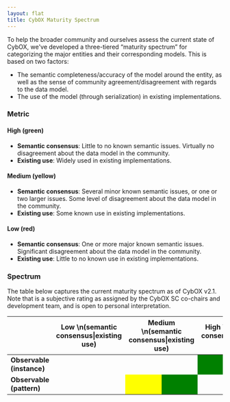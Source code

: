 ```yaml
---
layout: flat
title: CybOX Maturity Spectrum
---
```


To help the broader community and ourselves assess the current state of CybOX, we've developed a three-tiered “maturity spectrum” for categorizing the major entities and their corresponding models. This is based on two factors:

* The semantic completeness/accuracy of the model around the entity, as well as the sense of community agreement/disagreement with regards to the data model.
* The use of the model (through serialization) in existing implementations.

### Metric

#### High (green)
* **Semantic consensus**: Little to no known semantic issues. Virtually no disagreement about the data model in the community.
* **Existing use**: Widely used in existing implementations.

#### Medium (yellow)
* **Semantic consensus**: Several minor known semantic issues, or one or two larger issues. Some level of disagreement about the data model in the community.
* **Existing use**: Some known use in existing implementations.

#### Low (red)
* **Semantic consensus**: One or more major known semantic issues. Significant disagreement about the data model in the community.
* **Existing use**: Little to no known use in existing implementations.

### Spectrum

The table below captures the current maturity spectrum as of CybOX v2.1. Note that is a subjective rating as assigned by the CybOX SC co-chairs and development team, and is open to personal interpretation.

<table>
<thead>
<tr>
  <th></th>
  <th colspan="2">Low \n(semantic consensus|existing use)</th>
  <th colspan="2">Medium \n(semantic consensus|existing use)</th>
  <th colspan="2">High \n(semantic consensus|existing use)</th>
</tr>
</thead>
<tbody>
<tr>
  <td><b>Observable (instance)</b></td>
  <td colspan="2"></td>
  <td colspan="2"></td>
  <td style="background-color: green;"></td>
  <td style="background-color: green;"></td>
</tr>
<tr>
  <td><b>Observable (pattern)</b></td>
  <td colspan="2"></td>
  <td style="background-color: yellow;"></td>
  <td style="background-color: green;"></td>
  <td colspan="2"></td>
</tr>
</tbody>
</table>
